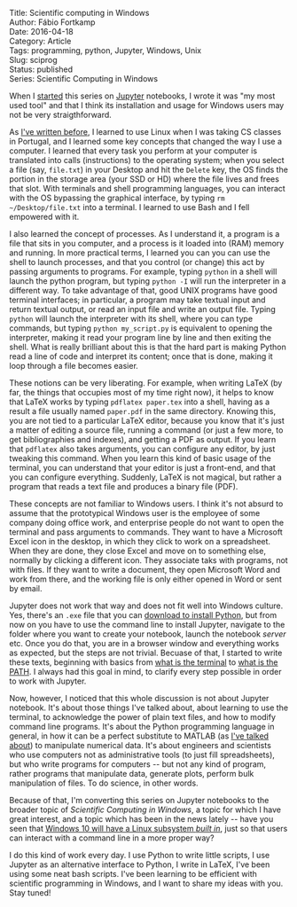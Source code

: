 Title: Scientific computing in Windows  
Author: Fábio Fortkamp  
Date: 2016-04-18  
Category: Article  
Tags: programming, python, Jupyter, Windows, Unix  
Slug: sciprog  
Status: published  
Series: Scientific Computing in Windows  

When I [started][jupyter-first] this series on [Jupyter][jupyter-site] notebooks, I wrote it was "my most used tool" and that I think its installation and usage for Windows users may not be very straigthforward.

As [I've written before][terminal-post], I learned to use Linux when I was taking CS classes in Portugal, and I learned some key concepts that changed the way I use a computer. I learned that every task you perform at your computer is translated into calls (instructions) to the operating system; when you select a file (say, `file.txt`) in your Desktop and hit the `Delete` key, the OS finds the portion in the storage area (your SSD or HD)  where the file lives and frees that slot. With terminals and shell programming languages, you can interact with the OS bypassing the graphical interface, by typing `rm ~/Desktop/file.txt` into a terminal. I learned to use Bash and I fell empowered with it.

I also learned the concept of processes. As I understand it, a program is a file that sits in you computer, and a process is it loaded into (RAM) memory and running. In more practical terms, I learned you can you can use the shell to launch processes, and that you control (or change) this act by passing arguments to programs. For example, typing `python` in a shell will launch the python program, but typing `python -I` will run the interpreter in a different way. To take advantage of that, good UNIX programs have good terminal interfaces; in particular, a program may take textual input and return textual output, or read an input file and write an output file. Typing `python` will launch the interpreter with its shell, where you can type commands, but typing `python my_script.py` is equivalent to opening the interpreter, making it read your program line by line and then exiting the shell. What is really brilliant about this is that the hard part is making Python read a line of code and interpret its content; once that is done, making it loop through a file becomes easier. 

These notions can be very liberating. For example, when writing LaTeX (by far, the things that occupies most of my time right now), it helps to know that LaTeX works by typing `pdflatex paper.tex` into a shell, having as a  result a file usually named `paper.pdf` in the same directory. Knowing this, you are not tied to a particular LaTeX editor, because you know that it's just a matter of editing a source file, running a command (or just a few more, to get bibliographies and indexes), and getting a PDF as output. If you learn that `pdflatex` also takes arguments, you can configure any editor, by just tweaking this command. When you learn this kind of basic usage of the terminal, you can understand that your editor is just a front-end, and that you can configure everything. Suddenly, LaTeX is not magical, but rather a program that reads a text file and produces a binary file (PDF).

These concepts are not familiar to Windows users. I think it's not absurd to assume that the prototypical Windows user is the employee of some company doing office work, and enterprise people do not want to open the terminal and pass arguments to commands. They want to have a Microsoft Excel icon in the desktop, in which they click to work on a spreadsheet. When they are done, they close Excel and move on to something else, normally by clicking a different icon. They associate taks with programs, not with files. If they want to write a document, they open Microsoft Word and work from there, and the working file is only either opened in Word or sent by email.

Jupyter does not work that way and does not fit well into Windows culture. Yes, there's an `.exe` file that you can [download to install Python][python-win], but from now on you have to use the command line to install Jupyter, navigate to the folder where you want to create your notebook, launch the notebook *server* etc. Once you do that, you are in a browser window and everything works as expected, but the steps are not trivial. Becuase of that, I started to write these texts, beginning with basics from [what is the terminal][terminal-post] to [what is the PATH][path-post]. I always had this goal in mind, to clarify every step possible in order to work with Jupyter.

Now, however, I noticed that this whole discussion is not about Jupyter notebook. It's about those things I've talked about, about learning to use the terminal, to acknowledge the power of plain text files, and how to modify command line programs. It's about the Python programming language in general, in how it can be a perfect substitute to MATLAB (as [I've talked about][unix-post]) to manipulate numerical data. It's about engineers and scientists who use computers not as administrative tools (to just fill spreadsheets), but who write programs for computers -- but not any kind of program, rather programs that manipulate data, generate plots, perform bulk manipulation of files. To do science, in other words.

Because of that, I'm converting this series on Jupyter notebooks to the broader topic of *Scientific Computing in Windows*, a topic for which I have great interest, and a topic which has been in the news lately -- have you seen that [Windows 10 will have a Linux subsystem *built in*][wls], just so that users can interact with a command line in a more proper way?

I do this kind of work every day. I use Python to write little scripts, I use Jupyter as an alternative interface to Python, I write in LaTeX, I've been using some neat bash scripts. I've been learning to be efficient with scientific programming in Windows, and I want to share my ideas with you. Stay tuned!

[jupyter-first]: http://thermocode.net/blog/jupyter  
[jupyter-site]: http://jupyter.org/  
[terminal-post]: http://thermocode.net/blog/terminal  
[unix-post]: http://thermocode.net/blog/unix  
[wls]: https://blogs.windows.com/buildingapps/2016/03/30/run-bash-on-ubuntu-on-windows/  
[path-post]: http://thermocode.net/blog/path/
[python-win]: https://www.python.org/downloads/windows/  
